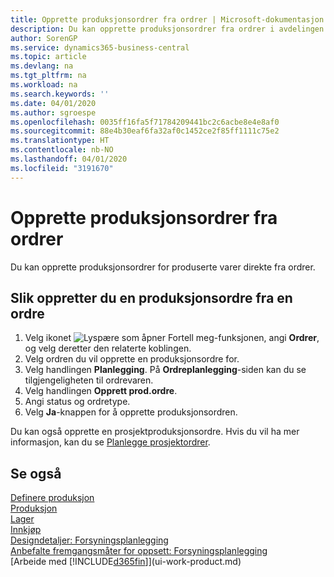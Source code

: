 ```yaml
---
title: Opprette produksjonsordrer fra ordrer | Microsoft-dokumentasjon
description: Du kan opprette produksjonsordrer fra ordrer i avdelingen Salg og markedsføring.
author: SorenGP
ms.service: dynamics365-business-central
ms.topic: article
ms.devlang: na
ms.tgt_pltfrm: na
ms.workload: na
ms.search.keywords: ''
ms.date: 04/01/2020
ms.author: sgroespe
ms.openlocfilehash: 0035ff16fa5f71784209441bc2c6acbe8e4e8af0
ms.sourcegitcommit: 88e4b30eaf6fa32af0c1452ce2f85ff1111c75e2
ms.translationtype: HT
ms.contentlocale: nb-NO
ms.lasthandoff: 04/01/2020
ms.locfileid: "3191670"
---
```

# <a name="create-production-orders-from-sales-orders"></a>Opprette produksjonsordrer fra ordrer
Du kan opprette produksjonsordrer for produserte varer direkte fra ordrer.  

## <a name="to-create-a-production-order-from-a-sales-order"></a>Slik oppretter du en produksjonsordre fra en ordre  

1.  Velg ikonet ![Lyspære som åpner Fortell meg-funksjonen](media/ui-search/search_small.png "Fortell hva du vil gjøre"), angi **Ordrer**, og velg deretter den relaterte koblingen.  
2.  Velg ordren du vil opprette en produksjonsordre for.  
3.  Velg handlingen **Planlegging**. På **Ordreplanlegging**-siden kan du se tilgjengeligheten til ordrevaren.  
4.  Velg handlingen **Opprett prod.ordre**.  
5.  Angi status og ordretype.  
6.  Velg **Ja**-knappen for å opprette produksjonsordren.

Du kan også opprette en prosjektproduksjonsordre. Hvis du vil ha mer informasjon, kan du se [Planlegge prosjektordrer](production-how-to-plan-project-orders.md).   

## <a name="see-also"></a>Se også  
[Definere produksjon](production-configure-production-processes.md)  
[Produksjon](production-manage-manufacturing.md)    
[Lager](inventory-manage-inventory.md)  
[Innkjøp](purchasing-manage-purchasing.md)  
[Designdetaljer: Forsyningsplanlegging](design-details-supply-planning.md)   
[Anbefalte fremgangsmåter for oppsett: Forsyningsplanlegging](setup-best-practices-supply-planning.md)  
[Arbeide med [!INCLUDE[d365fin](includes/d365fin_md.md)]](ui-work-product.md)
